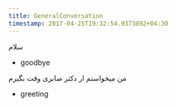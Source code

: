 ```yaml
---
title: GeneralConversation
timestamp: 2017-04-25T19:32:54.9373892+04:30
---
```


سلام
* goodbye

من میخواستم ار دکتر صابری وقت بگیرم
* greeting
